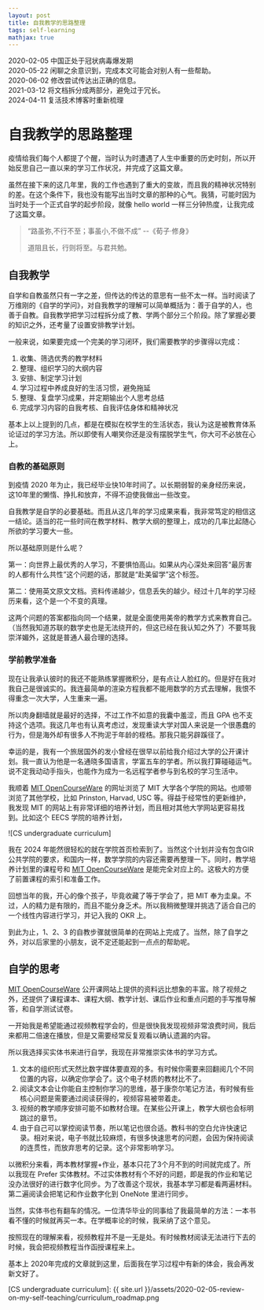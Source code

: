 ```yaml
---
layout: post
title: 自我教学的思路整理
tags: self-learning
mathjax: true
---
```


2020-02-05 中国正处于冠状病毒爆发期<br/>
2020-05-22 闲聊之余意识到，完成本文可能会对别人有一些帮助。<br/>
2020-06-02 修改尝试传达出正确的信息。<br/>
2021-03-12 将文档拆分成两部分，避免过于冗长。<br/>
2024-04-11 复活技术博客时重新梳理<br/>


# 自我教学的思路整理

疫情给我们每个人都提了个醒，当时认为时遭遇了人生中重要的历史时刻，所以开始反思自己一直以来的学习工作状况，并完成了这篇文章。

虽然在接下来的这几年里，我的工作也遇到了重大的变故，而且我的精神状况特别的差。在这个条件下，我也没有能写出当时文章的那种的心气。我猜，可能时因为当时处于一个正式自学的起步阶段，就像 hello world 一样三分钟热度，让我完成了这篇文章。

> “路虽弥,不行不至；事虽小,不做不成”  --《荀子·修身》
>
> 道阻且长，行则将至。与君共勉。


## 自我教学

自学和自教虽然只有一字之差，但传达的传达的意思有一些不太一样。当时阅读了万维刚的《自学的学问》，对自我教学的理解可以简单概括为：善于自学的人，也善于自教。自我教学把学习过程拆分成了教、学两个部分三个阶段。除了掌握必要的知识之外，还考量了设置安排教学计划。

一般来说，如果要完成一个完美的学习闭环，我们需要教学的步骤得以完成：

1. 收集、筛选优秀的教学材料
2. 整理、组织学习的大纲内容
3. 安排、制定学习计划
4. 学习过程中养成良好的生活习惯，避免拖延
5. 整理、复盘学习成果，并定期输出个人思考总结
6. 完成学习内容的自我考核、自我评估身体和精神状况

基本上以上提到的几点，都是在模拟在校学生的生活状态，我认为这是被教育体系论证过的学习方法。所以即使有人嘲笑你还是没有摆脱学生气，你大可不必放在心上。

### 自教的基础原则

到疫情 2020 年为止，我已经毕业快10年时间了。以长期弱智的亲身经历来说，这10年里的懒惰、挣扎和放弃，不得不迫使我做出一些改变。

自我教学是自学的必要基础。而且从这几年的学习成果来看，我非常笃定的相信这一结论。适当的花一些时间在教学材料、教学大纲的整理上，成功的几率比起随心所欲的学习要大一些。

所以基础原则是什么呢？

第一：向世界上最优秀的人学习，不要惧怕高山。如果从内心深处来回答“最厉害的人都有什么共性”这个问题的话，那就是“赴美留学”这个标签。

第二：使用英文原文文档。资料传递越少，信息丢失的越少。经过十几年的学习经历来看，这个是一个不变的真理。

这两个问题的答案都指向同一个结果，就是全面使用美帝的教学方式来教育自己。（当然我知道苏联的数学史也是无法绕开的，但这已经在我认知之外了）不要骂我崇洋媚外，这就是普通人最合理的选择。

### 学前教学准备

现在让我承认彼时的我还不能熟练掌握微积分，是有点让人脸红的。但是好在我对我自己是很诚实的。我连最简单的渲染方程我都不能用数学的方式去理解，我恨不得重念一次大学，人生重来一遍。

所以肉身翻墙就是最好的选择，不过工作不如意的我囊中羞涩，而且 GPA 也不支持这个选项。我这几年也有认真考虑过，发现重读大学对国人来说是一个很愚蠢的行为，但是海外却有很多人不拘泥于年龄的桎梏。那我只能另辟蹊径了。

幸运的是，我有一个旅居国外的发小曾经在很早以前给我介绍过大学的公开课计划。我一直认为他是一名通晓多国语言，学富五车的学者。所以我打算碰碰运气。说不定我动动手指头，也能作为成为一名远程学者参与到名校的学习生活中。

我顺着 [MIT OpenCourseWare] 的网址浏览了 MIT 大学各个学院的网站。也顺带浏览了其他学校，比如 Prinston, Harvad, USC 等。得益于经常性的更新维护，我发现 MIT 的网站上有非常详细的培养计划，而且相对其他大学网站更容易找到。比如这个 EECS 学院的培养计划，

![CS undergraduate curriculum]

我在 2024 年能然很轻松的就在学院首页检索到了。当然这个计划并没有包含GIR公共学院的要求，和国内一样，数学学院的内容还需要再整理一下。同时，教学培养计划里的课程号和 [MIT OpenCourseWare] 是能完全对应上的。这极大的方便了前置课程的索引和准备工作。

回想当年的我，开心的像个孩子，毕竟收藏了等于学会了，把 MIT 奉为圭臬。不过，人的精力是有限的，而且不能分身乏术。所以我稍微整理并挑选了适合自己的一个线性内容进行学习，并记入我的 OKR 上。

到此为止，1、2、3 的自教步骤就很简单的在网站上完成了。当然，除了自学之外，对以后家里的小朋友，说不定还能起到一点点的帮助呢。

## 自学的思考

[MIT OpenCourseWare] 公开课网站上提供的资料远比想象的丰富。除了视频之外，还提供了课程课本、课程大纲、教学计划、课后作业和重点问题的手写推导解答，和自学测试试卷。

一开始我是希望能通过视频教程学会的，但是很快我发现视频非常浪费时间，我后来都用二倍速在播放，但是又需要经常反复观看以确认遗漏的内容。

所以我选择买实体书来进行自学，我现在非常推崇实体书的学习方式。

1. 文本的组织形式天然比数字媒体要直观的多。有时候你需要来回翻阅几个不同位置的内容，以确定你学会了。这个电子材质的教材比不了。
2. 阅读文本会让你能自主控制你学习的思维，基于康奈尔笔记方法，有时候有些核心问题是需要通过阅读获得的，视频容易被带着走。
3. 视频的教学顺序安排可能不如教材合理。在某些公开课上，教学大纲也会标明跳过的章节。
4. 由于自己可以掌控阅读节奏，所以笔记也很合适。教科书的空白允许快速记录。相对来说，电子书就比较麻烦，有很多快速思考的问题，会因为保持阅读的连贯性，而放弃思考的记录。这个非常影响学习。

以微积分来看，两本教材掌握+作业，基本只花了3个月不到的时间就完成了。所以我现在 Prefer 实体教材。不过实体教材有个不好的问题，即是我的作业和笔记没办法很好的进行数字化同步。为了改善这个现状，我基本学习都是看两遍材料。第二遍阅读会把笔记和作业数字化到 OneNote 里进行同步。

当然，实体书也有翻车的情况。一位清华毕业的同事给了我最简单的方法：一本书看不懂的时候就再买一本。在学概率论的时候，我采纳了这个意见。

按照现在的理解来看，视频教程并不是一无是处。有时候教材阅读无法进行下去的时候，我会把视频教程当作函授课程来上。

基本上 2020年完成的文章就到这里，后面我在学习过程中有新的体会，我会再发新文好了。


[MIT OpenCourseWare]: https://ocw.mit.edu/
[CS undergraduate curriculum]: {{ site.url }}/assets/2020-02-05-review-on-my-self-teaching/curriculum_roadmap.png